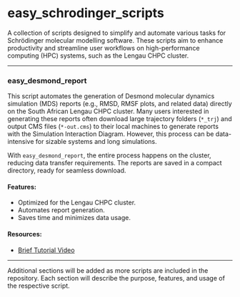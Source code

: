 # easy_schrodinger_scripts

A collection of scripts designed to simplify and automate various tasks for Schrödinger molecular modelling software. These scripts aim to enhance productivity and streamline user workflows on high-performance computing (HPC) systems, such as the Lengau CHPC cluster.

---

### **easy_desmond_report**

This script automates the generation of Desmond molecular dynamics simulation (MDS) reports (e.g., RMSD, RMSF plots, and related data) directly on the South African Lengau CHPC cluster. Many users interested in generating these reports often download large trajectory folders (`*_trj`) and output CMS files (`*-out.cms`) to their local machines to generate reports with the Simulation Interaction Diagram. However, this process can be data-intensive for sizable systems and long simulations.

With `easy_desmond_report`, the entire process happens on the cluster, reducing data transfer requirements. The reports are saved in a compact directory, ready for seamless download.

#### **Features:**

- Optimized for the Lengau CHPC cluster.
- Automates report generation.
- Saves time and minimizes data usage.

#### **Resources:**

- <a href="https://www.youtube.com/" target="_blank">Brief Tutorial Video</a>

---

Additional sections will be added as more scripts are included in the repository. Each section will describe the purpose, features, and usage of the respective script.
